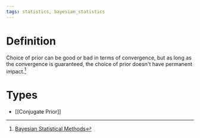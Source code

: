 ```yaml
---
tags: statistics, bayesian_statistics
---
```


# Definition

Choice of prior can be good or bad in terms of convergence, but as long as the convergence is guaranteed, the choice of prior doesn't have permanent impact.[^1]

# Types
- [[Conjugate Prior]]

[^1]: [Bayesian Statistical Methods](zotero://open-pdf/library/items/ELV3M9SP?page=54)